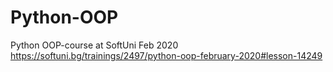 # Python-OOP
Python OOP-course at SoftUni Feb 2020 https://softuni.bg/trainings/2497/python-oop-february-2020#lesson-14249
